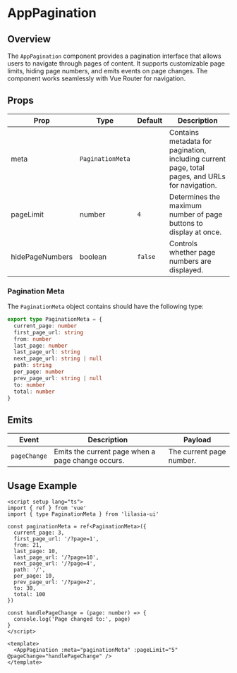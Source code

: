 # AppPagination

## Overview

The `AppPagination` component provides a pagination interface that allows users to navigate through pages of content. It supports customizable page limits, hiding page numbers, and emits events on page changes. The component works seamlessly with Vue Router for navigation.

## Props

| Prop            | Type             | Default | Description                                                                                     |
| --------------- | ---------------- | ------- | ----------------------------------------------------------------------------------------------- |
| meta            | `PaginationMeta` |         | Contains metadata for pagination, including current page, total pages, and URLs for navigation. |
| pageLimit       | number           | `4`     | Determines the maximum number of page buttons to display at once.                               |
| hidePageNumbers | boolean          | `false` | Controls whether page numbers are displayed.                                                    |

### Pagination Meta

The `PaginationMeta` object contains should have the following type:

```typescript
export type PaginationMeta = {
  current_page: number
  first_page_url: string
  from: number
  last_page: number
  last_page_url: string
  next_page_url: string | null
  path: string
  per_page: number
  prev_page_url: string | null
  to: number
  total: number
}
```

## Emits

| Event        | Description                                       | Payload                  |
| ------------ | ------------------------------------------------- | ------------------------ |
| `pageChange` | Emits the current page when a page change occurs. | The current page number. |

## Usage Example

```vue
<script setup lang="ts">
import { ref } from 'vue'
import { type PaginationMeta } from 'lilasia-ui'

const paginationMeta = ref<PaginationMeta>({
  current_page: 3,
  first_page_url: '/?page=1',
  from: 21,
  last_page: 10,
  last_page_url: '/?page=10',
  next_page_url: '/?page=4',
  path: '/',
  per_page: 10,
  prev_page_url: '/?page=2',
  to: 30,
  total: 100
})

const handlePageChange = (page: number) => {
  console.log('Page changed to:', page)
}
</script>

<template>
  <AppPagination :meta="paginationMeta" :pageLimit="5" @pageChange="handlePageChange" />
</template>
```
